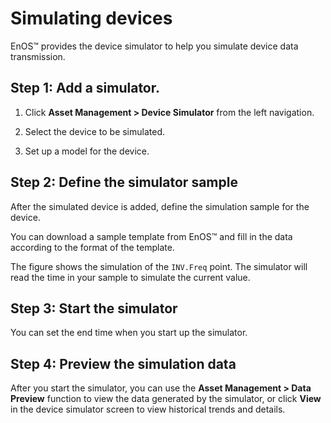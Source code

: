 # Simulating devices

EnOS™ provides the device simulator to help you simulate device data transmission.

## Step 1: Add a simulator.

1. Click **Asset Management > Device Simulator** from the left navigation.

2. Select the device to be simulated.

3. Set up a model for the device.

## Step 2: Define the simulator sample

After the simulated device is added, define the simulation sample for the device.

You can download a sample template from EnOS™ and fill in the data according to the format of the template.

The figure shows the simulation of the `INV.Freq` point. The simulator will read the time in your sample to simulate the current value.

## Step 3: Start the simulator

You can set the end time when you start up the simulator.


## Step 4: Preview the simulation data

After you start the simulator, you can use the **Asset Management > Data Preview** function to view the data generated by the simulator, or click **View** in the device simulator screen to view historical trends and details.
